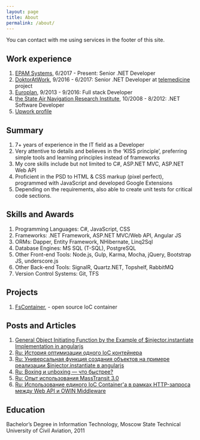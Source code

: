 ```yaml
---
layout: page
title: About
permalink: /about/
---
```


You can contact with me using services in the footer of this site.

## Work experience

1. [EPAM Systems](http://epam.com/), 6/2017 - Present: Senior .NET Developer
2. [DoktorAtWork](https://doktornarabote.ru/), 9/2016 - 6/2017: Senior .NET Developer at [telemedicine](http://telemedicine.doktornarabote.ru/) project
3. [Europlan](https://europlan.ru/), 9/2013 - 9/2016: Full stack Developer
4. [the State Air Navigation Research Institute](http://www.atminst.ru/), 10/2008 - 8/2012: .NET Software Developer
5. [Upwork profile](https://www.upwork.com/o/profiles/users/_~01d0b9aa6cc56b8f51/)

## Summary 

1. 7+ years of experience in the IT field as a Developer
2. Very attentive to details and believes in the ‘KISS principle’, preferring simple tools and learning principles instead of frameworks
3. My core skills include but not limited to C#, ASP.NET MVC, ASP.NET Web API
4. Proficient in the PSD to HTML &amp; CSS markup (pixel perfect), programmed with JavaScript and developed Google Extensions
5. Depending on the requirements, also able to create unit tests for critical code sections.

## Skills and Awards

1. Programming Languages: C#, JavaScript, CSS
2. Frameworks: .NET Framework, ASP.NET MVC/Web API, Angular JS
3. ORMs: Dapper, Entity Framework, NHibernate, Linq2Sql
3. Database Engines: MS SQL (T-SQL), PostgreSQL
4. Other Front-end Tools: Node.js, Gulp, Karma, Mocha, jQuery, Bootstrap JS, underscore.js
5. Other Back-end Tools: SignalR, Quartz.NET, Topshelf, RabbitMQ
6. Version Control Systems: Git, TFS

## Projects

1. [FsContainer](https://github.com/FSou1/FsContainer), - open source IoC container

## Posts and Articles

1. [General Object Initiating Function by the Example of $injector.instantiate Implementation in angularjs](https://www.codeproject.com/Articles/1190556/General-Object-Initiating-Function-by-the-Example)
2. [Ru: История оптимизации одного IoC контейнера](https://habrahabr.ru/post/331584/)
3. [Ru: Универсальная функция создания объектов на примере реализации $injector.instantiate в angularjs](https://habrahabr.ru/post/330214/)
4. [Ru: Boxing и unboxing — что быстрее?](https://habrahabr.ru/post/328052/)
5. [Ru: Опыт использования MassTransit 3.0](https://habrahabr.ru/post/314080/)
6. [Ru: Использование единого IoC Container'a в рамках HTTP-запроса между Web API и OWIN Middleware](https://habrahabr.ru/post/311256/)

## Education

Bachelor’s Degree in Information Technology, Moscow State Technical University of Civil Aviation, 2011